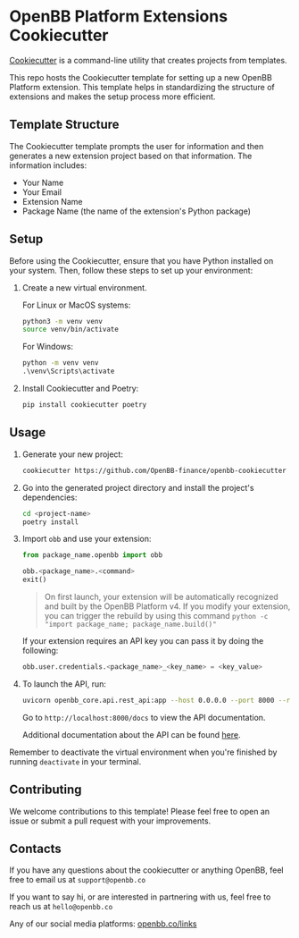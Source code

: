 # OpenBB Platform Extensions Cookiecutter

[Cookiecutter](https://cookiecutter.readthedocs.io/en/1.7.2/) is a command-line utility that creates projects from templates.

This repo hosts the Cookiecutter template for setting up a new OpenBB Platform extension. This template helps in standardizing the structure of extensions and makes the setup process more efficient.

## Template Structure

The Cookiecutter template prompts the user for information and then generates a new extension project based on that information. The information includes:

- Your Name
- Your Email
- Extension Name
- Package Name (the name of the extension's Python package)

## Setup

Before using the Cookiecutter, ensure that you have Python installed on your system. Then, follow these steps to set up your environment:

1. Create a new virtual environment.

   For Linux or MacOS systems:

   ```bash
   python3 -m venv venv
   source venv/bin/activate
   ```

   For Windows:

   ```cmd
   python -m venv venv
   .\venv\Scripts\activate
   ```

2. Install Cookiecutter and Poetry:

   ```bash
   pip install cookiecutter poetry
   ```

## Usage

1. Generate your new project:

   ```bash
   cookiecutter https://github.com/OpenBB-finance/openbb-cookiecutter
   ```

2. Go into the generated project directory and install the project's dependencies:

   ```bash
   cd <project-name>
   poetry install
   ```

3. Import `obb` and use your extension:

   ```python
   from package_name.openbb import obb

   obb.<package_name>.<command>
   exit()
   ```

   > On first launch, your extension will be automatically recognized and built by the OpenBB Platform v4. If you modify your extension, you can trigger the rebuild by using this command `python -c "import package_name; package_name.build()"`

   If your extension requires an API key you can pass it by doing the following:

   ```python
   obb.user.credentials.<package_name>_<key_name> = <key_value>
   ```

4. To launch the API, run:

   ```bash
   uvicorn openbb_core.api.rest_api:app --host 0.0.0.0 --port 8000 --reload
   ```

   Go to `http://localhost:8000/docs` to view the API documentation.

   Additional documentation about the API can be found [here](https://docs.openbb.co/platform/user_guides/rest_api).

Remember to deactivate the virtual environment when you're finished by running `deactivate` in your terminal.

## Contributing

We welcome contributions to this template! Please feel free to open an issue or submit a pull request with your improvements.

## Contacts

If you have any questions about the cookiecutter or anything OpenBB, feel free to email us at `support@openbb.co`

If you want to say hi, or are interested in partnering with us, feel free to reach us at `hello@openbb.co`

Any of our social media platforms: [openbb.co/links](https://openbb.co/links)
